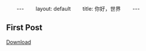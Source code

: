 　　---
　　layout: default
　　title: 你好，世界
　　---
## First Post
[Download](./attach/居然之家新OA培训（财务）.pptx)

